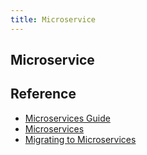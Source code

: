 ```yaml
---
title: Microservice
---
```


## Microservice


## Reference
* [Microservices Guide](https://martinfowler.com/microservices/)
* [Microservices](https://martinfowler.com/articles/microservices.html)
* [Migrating to Microservices](https://www.infoq.com/presentations/migration-cloud-native)
